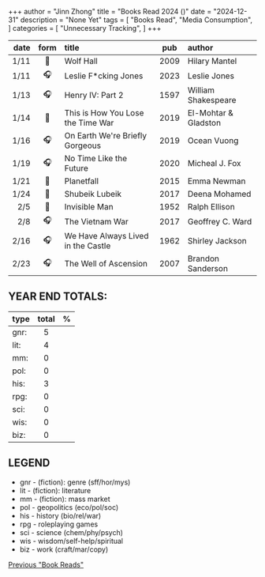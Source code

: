 +++ 
author = "Jinn Zhong" 
title = "Books Read 2024 ()" 
date = "2024-12-31" 
description = "None Yet"
tags = [
    "Books Read",
    "Media Consumption",
]
categories = [
    "Unnecessary Tracking",
]
+++

| date | form | title | pub | author |
| ---: | :---: | :--- | :---: | :--- |
|1/11| :book: | Wolf Hall | 2009 | Hilary Mantel |
|1/11| :headphones: | Leslie F*cking Jones | 2023 | Leslie Jones |
|1/13| :headphones: | Henry IV: Part 2 | 1597 | William Shakespeare |
|1/14| :book: | This is How You Lose the Time War | 2019 | El-Mohtar & Gladston |
|1/16| :headphones: | On Earth We're Briefly Gorgeous | 2019 | Ocean Vuong |
|1/19| :headphones: | No Time Like the Future | 2020 | Micheal J.  Fox |
|1/21| :book: | Planetfall | 2015 | Emma Newman |
|1/24|:book:| Shubeik Lubeik | 2017 | Deena Mohamed |
|2/5|:book:| Invisible Man | 1952 | Ralph Ellison |
|2/8|:headphones:| The Vietnam War | 2017 | Geoffrey C. Ward |
|2/16|:headphones:| We Have Always Lived in the Castle | 1962 | Shirley Jackson |
|2/23|:headphones:| The Well of Ascension | 2007 | Brandon Sanderson |
  
## YEAR END TOTALS:
|type|total|%|
|:---|:---:|:---:|
|gnr:| 5 | |
|lit:| 4 | |
|mm:| 0 | |
|pol:| 0 | |
|his:| 3 | |
|rpg:| 0 | |
|sci:| 0 | |
|wis:| 0 | |
|biz:| 0 | |

## LEGEND
* gnr - (fiction): genre (sff/hor/mys)
* lit - (fiction): literature
* mm - (fiction): mass market
* pol - geopolitics (eco/pol/soc)
* his - history (bio/rel/war)
* rpg - roleplaying games
* sci - science (chem/phy/psych)
* wis - wisdom/self-help/spiritual
* biz - work (craft/mar/copy)

[Previous "Book Reads"](https://journal.jinnzhong.com/tags/books-read/)

